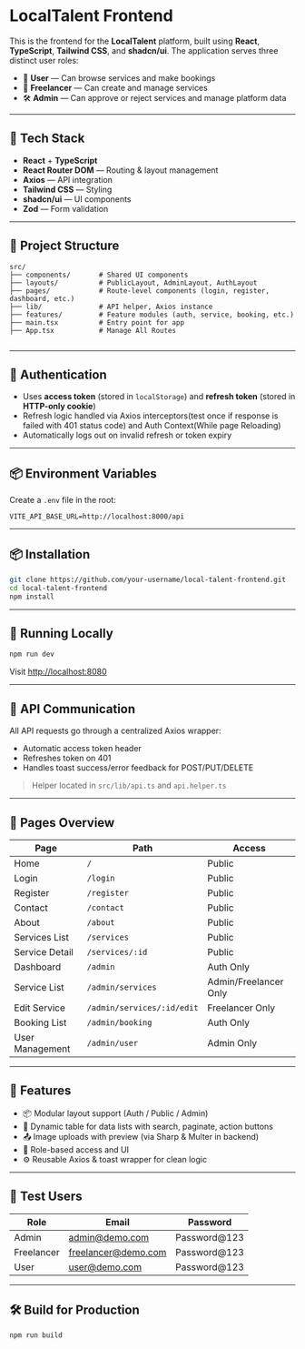 # LocalTalent Frontend

This is the frontend for the **LocalTalent** platform, built using **React**, **TypeScript**, **Tailwind CSS**, and **shadcn/ui**. The application serves three distinct user roles:

- 👤 **User** — Can browse services and make bookings
- 🎨 **Freelancer** — Can create and manage services
- 🛠️ **Admin** — Can approve or reject services and manage platform data

---

## 🚀 Tech Stack

- **React** + **TypeScript**
- **React Router DOM** — Routing & layout management
- **Axios** — API integration
- **Tailwind CSS** — Styling
- **shadcn/ui** — UI components
- **Zod** — Form validation

---

## 📁 Project Structure

```
src/
├── components/       # Shared UI components
├── layouts/          # PublicLayout, AdminLayout, AuthLayout
├── pages/            # Route-level components (login, register, dashboard, etc.)
├── lib/              # API helper, Axios instance
├── features/         # Feature modules (auth, service, booking, etc.)
├── main.tsx          # Entry point for app
├── App.tsx           # Manage All Routes


```

---

## 🔐 Authentication

- Uses **access token** (stored in `localStorage`) and **refresh token** (stored in **HTTP-only cookie**)
- Refresh logic handled via Axios interceptors(test once if response is failed with 401 status code) and Auth Context(While page Reloading)
- Automatically logs out on invalid refresh or token expiry

---

## 📦 Environment Variables

Create a `.env` file in the root:

```env
VITE_API_BASE_URL=http://localhost:8000/api
```

---

## 📦 Installation

```bash
git clone https://github.com/your-username/local-talent-frontend.git
cd local-talent-frontend
npm install
```

---

## 🧪 Running Locally

```bash
npm run dev
```

Visit [http://localhost:8080](http://localhost:8080)

---

## 📲 API Communication

All API requests go through a centralized Axios wrapper:

- Automatic access token header
- Refreshes token on 401
- Handles toast success/error feedback for POST/PUT/DELETE

> Helper located in `src/lib/api.ts` and `api.helper.ts`

---

## 📁 Pages Overview

| Page            | Path                       | Access                |
| --------------- | -------------------------- | --------------------- |
| Home            | `/`                        | Public                |
| Login           | `/login`                   | Public                |
| Register        | `/register`                | Public                |
| Contact         | `/contact`                 | Public                |
| About           | `/about`                   | Public                |
| Services List   | `/services`                | Public                |
| Service Detail  | `/services/:id`            | Public                |
| Dashboard       | `/admin`                   | Auth Only             |
| Service List    | `/admin/services`          | Admin/Freelancer Only |
| Edit Service    | `/admin/services/:id/edit` | Freelancer Only       |
| Booking List    | `/admin/booking`           | Auth Only             |
| User Management | `/admin/user`              | Admin Only            |

---

## 🧠 Features

- 📦 Modular layout support (Auth / Public / Admin)
- 🔄 Dynamic table for data lists with search, paginate, action buttons
- 📤 Image uploads with preview (via Sharp & Multer in backend)
- 🔐 Role-based access and UI
- ⚙️ Reusable Axios & toast wrapper for clean logic

---

## 👤 Test Users

| Role       | Email                                             | Password      |
| ---------- | ------------------------------------------------- | ------------- |
| Admin      | [admin@demo.com](mailto:admin@demo.com)           | Password\@123 |
| Freelancer | [freelancer@demo.com](mailto:freelancer@demo.com) | Password\@123 |
| User       | [user@demo.com](mailto:user@demo.com)             | Password\@123 |

---

## 🛠️ Build for Production

```bash
npm run build
```

